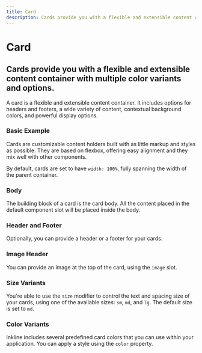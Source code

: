 ```yaml
---
title: Card
description: Cards provide you with a flexible and extensible content container with multiple color variants and options.
---
```


<script setup>
import * as examples from '../../../examples/components/card'
</script>

# Card

## Cards provide you with a flexible and extensible content container with multiple color variants and options.

A card is a flexible and extensible content container. It includes options for headers and footers, a wide variety of content, contextual background colors, and powerful display options. 

### Basic Example
Cards are customizable content holders built with as little markup and styles as possible. They are based on flexbox, offering easy alignment and they mix well with other components. 

By default, cards are set to have `width: 100%`, fully spanning the width of the parent container. 

<example type="card" :component="examples.ICardBasicExample" :html="examples.ICardBasicExampleHTML"></example>

### Body
The building block of a card is the card body. All the content placed in the default component slot will be placed inside the body.

<example type="card" :component="examples.ICardBodyExample" :html="examples.ICardBodyExampleHTML"></example>

### Header and Footer
Optionally, you can provide a header or a footer for your cards.

<example type="card" :component="examples.ICardHeaderFooterExample" :html="examples.ICardHeaderFooterExampleHTML"></example>

### Image Header
You can provide an image at the top of the card, using the `image` slot.

<example type="card" :component="examples.ICardImageExample" :html="examples.ICardImageExampleHTML"></example>

### Size Variants
You're able to use the `size` modifier to control the text and spacing size of your cards, using one of the available sizes: `sm`, `md`, and `lg`. 
The default size is set to `md`.

<example type="card" :component="examples.ICardSizeVariantsExample" :html="examples.ICardSizeVariantsExampleHTML"></example>

### Color Variants
Inkline includes several predefined card colors that you can use within your application. You can apply a style using the `color` property.

<example type="card" :component="examples.ICardColorVariantsExample" :html="examples.ICardColorVariantsExampleHTML"></example>

